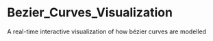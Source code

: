 # Bezier_Curves_Visualization
A real-time interactive visualization of how bézier curves are modelled
